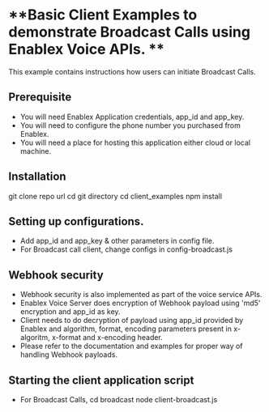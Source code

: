 # **Basic Client Examples to demonstrate Broadcast Calls using Enablex Voice APIs. **
This example contains instructions how users can initiate Broadcast Calls.

## Prerequisite
- You will need Enablex Application credentials, app_id and app_key.
- You will need to configure the phone number you purchased from Enablex.
- You will need a place for hosting this application either cloud or local machine.


## Installation
git clone repo url
cd git directory
cd client_examples
npm install

## Setting up configurations.
- Add app_id and app_key & other parameters in config file.
- For Broadcast call client, change configs in config-broadcast.js

## Webhook security
- Webhook security is also implemented as part of the voice service APIs.
- Enablex Voice Server does encryption of Webhook payload using 'md5' encryption and app_id as key.
- Client needs to do decryption of payload using app_id provided by Enablex and algorithm, format, encoding parameters present in x-algoritm, x-format and x-encoding header.
- Please refer to the documentation and examples for proper way of handling Webhook payloads.

## Starting the client application script
- For Broadcast Calls, cd broadcast
  node client-broadcast.js
